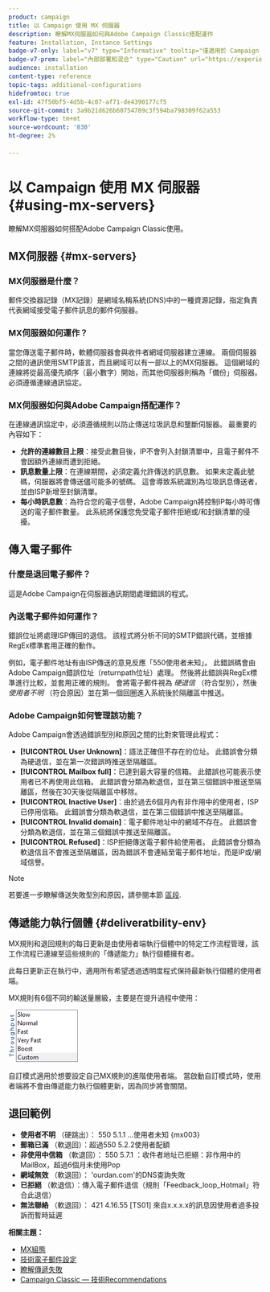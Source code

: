 ```yaml
---
product: campaign
title: 以 Campaign 使用 MX 伺服器
description: 瞭解MX伺服器如何與Adobe Campaign Classic搭配運作
feature: Installation, Instance Settings
badge-v7-only: label="v7" type="Informative" tooltip="僅適用於 Campaign Classic v7"
badge-v7-prem: label="內部部署和混合" type="Caution" url="https://experienceleague.adobe.com/docs/campaign-classic/using/installing-campaign-classic/architecture-and-hosting-models/hosting-models-lp/hosting-models.html?lang=zh-Hant" tooltip="僅適用於內部部署和混合部署"
audience: installation
content-type: reference
topic-tags: additional-configurations
hidefromtoc: true
exl-id: 47f50bf5-4d5b-4c07-af71-de4390177cf5
source-git-commit: 3a9b21d626b60754789c3f594ba798309f62a553
workflow-type: tm+mt
source-wordcount: '830'
ht-degree: 2%

---
```


# 以 Campaign 使用 MX 伺服器 {#using-mx-servers}



瞭解MX伺服器如何搭配Adobe Campaign Classic使用。

## MX伺服器 {#mx-servers}

### MX伺服器是什麼？

郵件交換器記錄（MX記錄）是網域名稱系統(DNS)中的一種資源記錄，指定負責代表網域接受電子郵件訊息的郵件伺服器。

### MX伺服器如何運作？

當您傳送電子郵件時，軟體伺服器會與收件者網域伺服器建立連線。 兩個伺服器之間的通訊使用SMTP語言，而且網域可以有一部以上的MX伺服器。 這個網域的連線將從最高優先順序（最小數字）開始，而其他伺服器則稱為「備份」伺服器。 必須遵循連線通訊協定。

### MX伺服器如何與Adobe Campaign搭配運作？

在連線通訊協定中，必須遵循規則以防止傳送垃圾訊息和壟斷伺服器。 最重要的內容如下：

* **允許的連線數目上限**：接受此數目後，IP不會列入封鎖清單中，且電子郵件不會因額外連線而遭到拒絕。
* **訊息數量上限**：在連線期間，必須定義允許傳送的訊息數。 如果未定義此號碼，伺服器將會傳送儘可能多的號碼。 這會導致系統識別為垃圾訊息傳送者，並由ISP新增至封鎖清單。
* **每小時訊息數**：為符合您的電子信譽，Adobe Campaign將控制IP每小時可傳送的電子郵件數量。 此系統將保護您免受電子郵件拒絕或/和封鎖清單的侵擾。

## 傳入電子郵件

### 什麼是退回電子郵件？

這是Adobe Campaign在伺服器通訊期間處理錯誤的程式。

### 內送電子郵件如何運作？

錯誤位址將處理ISP傳回的退信。 該程式將分析不同的SMTP錯誤代碼，並根據RegEx標準套用正確的動作。

例如，電子郵件地址有由ISP傳送的意見反應「550使用者未知」。 此錯誤碼會由Adobe Campaign錯誤位址（returnpath位址）處理。 然後將此錯誤與RegEx標準進行比較，並套用正確的規則。 會將電子郵件視為 *硬退信* （符合型別），然後 *使用者不明* （符合原因）並在第一個回圈進入系統後於隔離區中推送。

### Adobe Campaign如何管理該功能？

Adobe Campaign會透過錯誤型別和原因之間的比對來管理此程式：

* **[!UICONTROL User Unknown]**：語法正確但不存在的位址。 此錯誤會分類為硬退信，並在第一次錯誤時推送至隔離區。
* **[!UICONTROL Mailbox full]**：已達到最大容量的信箱。 此錯誤也可能表示使用者已不再使用此信箱。 此錯誤會分類為軟退信，並在第三個錯誤中推送至隔離區，然後在30天後從隔離區中移除。
* **[!UICONTROL Inactive User]**：由於過去6個月內有非作用中的使用者，ISP已停用信箱。 此錯誤會分類為軟退信，並在第三個錯誤中推送至隔離區。
* **[!UICONTROL Invalid domain]**：電子郵件地址中的網域不存在。 此錯誤會分類為軟退信，並在第三個錯誤中推送至隔離區。
* **[!UICONTROL Refused]**：ISP拒絕傳送電子郵件給使用者。 此錯誤會分類為軟退信且不會推送至隔離區，因為錯誤不會連結至電子郵件地址，而是IP或/網域信譽。

>[!NOTE]
>
>若要進一步瞭解傳送失敗型別和原因，請參閱本節 [區段](../../delivery/using/understanding-delivery-failures.md#delivery-failure-types-and-reasons).

## 傳遞能力執行個體 {#deliveratbility-env}

MX規則和退回規則的每日更新是由使用者端執行個體中的特定工作流程管理，該工作流程已連線至這些規則的「傳遞能力」執行個體擁有者。

此每日更新正在執行中，適用所有希望透過透明度程式保持最新執行個體的使用者端。

MX規則有6個不同的輸送量層級，主要是在提升過程中使用：

![](assets/mx-rules-throughput.png)

自訂模式適用於想要設定自己MX規則的進階使用者端。 當啟動自訂模式時，使用者端將不會由傳遞能力執行個體更新，因為同步將會關閉。

## 退回範例

* **使用者不明** （硬跳出）： 550 5.1.1 ...使用者未知 {mx003}
* **郵箱已滿** （軟退回）：超過550 5.2.2使用者配額
* **非使用中信箱** （軟退回）： 550 5.7.1 ：收件者地址已拒絕：非作用中的MailBox，超過6個月未使用Pop
* **網域無效** （軟退回）： &#39;ourdan.com&#39;的DNS查詢失敗
* **已拒絕** （軟退信）：傳入電子郵件退信（規則「Feedback_loop_Hotmail」符合此退信）
* **無法聯絡** （軟退回）： 421 4.16.55 [TS01] 來自x.x.x.x的訊息因使用者過多投訴而暫時延遲

**相關主題：**
* [MX組態](../../installation/using/email-deliverability.md#mx-configuration)
* [技術電子郵件設定](../../installation/using/email-deliverability.md)
* [瞭解傳遞失敗](../../delivery/using/understanding-delivery-failures.md)
* [Campaign Classic — 技術Recommendations](https://experienceleague.adobe.com/docs/deliverability-learn/deliverability-best-practice-guide/additional-resources/campaign/acc-technical-recommendations.html)
